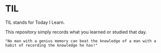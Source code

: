 # TIL
TIL stands for Today I Learn.

This repository simply records what you learned or studied that day.

```
"No man with a genius memory can beat the knowledge of a man with a habit of recording the knowledge he has!"
```

